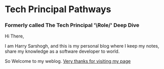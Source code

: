 # Tech Principal Pathways

### Formerly called The Tech Principal '\Role/' Deep Dive

Hi There,

I am Harry Sarshogh, 
and this is my personal blog where I keep my notes, share my knowledge as a software developer to world.

So Welcome to my weblog.
[Very thanks for visiting my page](https://techprincipalpathways.com/team/harry-sarshogh/) 

